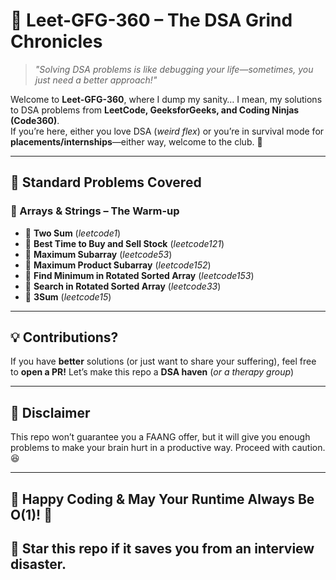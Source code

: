 # 🚀 Leet-GFG-360 – The DSA Grind Chronicles  

> *"Solving DSA problems is like debugging your life—sometimes, you just need a better approach!"*  

Welcome to **Leet-GFG-360**, where I dump my sanity… I mean, my solutions to DSA problems from **LeetCode, GeeksforGeeks, and Coding Ninjas (Code360)**.  
If you’re here, either you love DSA (*weird flex*) or you’re in survival mode for **placements/internships**—either way, welcome to the club. 🎉  

---

## 📌 Standard Problems Covered  

### 📍 Arrays & Strings – The Warm-up  
- 🔹 **Two Sum** (*leetcode1*)
- 🔹 **Best Time to Buy and Sell Stock** (*leetcode121*)
- 🔹 **Maximum Subarray** (*leetcode53*)
- 🔹 **Maximum Product Subarray** (*leetcode152*)
- 🔹 **Find Minimum in Rotated Sorted Array** (*leetcode153*)
- 🔹 **Search in Rotated Sorted Array** (*leetcode33*)
- 🔹 **3Sum** (*leetcode15*)

---

## 💡 Contributions?

If you have **better** solutions (or just want to share your suffering), feel free to **open a PR!**
Let’s make this repo a **DSA haven** (*or a therapy group*)

---

## 📢 Disclaimer
This repo won’t guarantee you a FAANG offer, but it will give you enough problems to make your brain hurt in a productive way. Proceed with caution. 😆

---

## 🌟 Happy Coding & May Your Runtime Always Be O(1)! 🚀
## 🌟 Star this repo if it saves you from an interview disaster.
